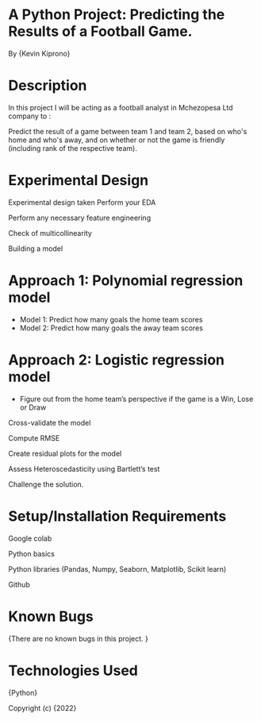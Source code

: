 
# A Python Project: Predicting the Results of a Football Game.
By {Kevin Kiprono}

# Description

In this project I will be acting as a football analyst in Mchezopesa Ltd company to :

Predict the result of a game between team 1 and team 2, based on who's home and who's away, and on whether or not the game is friendly (including rank of the respective team).

# Experimental Design

Experimental design taken Perform your EDA

Perform any necessary feature engineering

Check of multicollinearity

Building a model

# Approach 1: Polynomial regression model

* Model 1: Predict how many goals the home team scores
* Model 2: Predict how many goals the away team scores
# Approach 2: Logistic regression model

  - Figure out from the home team’s perspective if the game is a Win, Lose or Draw 
  
Cross-validate the model

Compute RMSE

Create residual plots for the model

Assess Heteroscedasticity using Bartlett’s test

Challenge the solution.

# Setup/Installation Requirements

Google colab

Python basics

Python libraries (Pandas, Numpy, Seaborn, Matplotlib, Scikit learn)

Github

# Known Bugs

{There are no known bugs in this project. }

# Technologies Used

{Python}


Copyright (c) {2022} 
